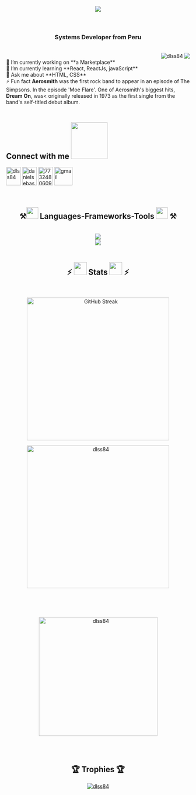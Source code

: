 <br/>
<h1 align="center">
    <img src="https://readme-typing-svg.herokuapp.com/?font=Righteous&size=35&center=true&vCenter=true&width=1000&height=70&duration=6000&lines=Hi+There!+😎;+I'm+Daniel+Sebastiani;" />
</h1>
<br/>
<div align="center" >
<h3 align="center">Systems Developer from Peru</h3>
</div>
<br/>
<div align="right"> 
  <img src="https://komarev.com/ghpvc/?username=dlss84&label=Profile%20views&color=0e75b6&style=flat" alt="dlss84" /> 
  <img align="right" src="https://visitor-badge.laobi.icu/badge?page_id=dlss84.dlss84" />
</div>

<div align="left">
  🔭 I’m currently working on **a Marketplace**     <br/>
  🌱 I’m currently learning  **React, ReactJs, javaScript**   <br/>
  💬 Ask me about **HTML, CSS**   <br/>
  ⚡ Fun fact <b>Aerosmith</b> was the first rock band to appear in an episode of The Simpsons.
  In the episode 'Moe Flare'. One of Aerosmith's biggest hits, <b>Dream On</b>, was<
  originally released in 1973 as the first single from the band's self-titled
  debut album.<br/>
</div>
      <br/>   <!--   <a href="https://dlss84.github.io" target="_blank">   <img src="https://img.shields.io/badge/Portfolio-FF5722?style=for-the-badge&logo=todoist&logoColor=white" target="_blank" />  </a>      -->

<h2 height="50px"> Connect with me <img src='https://raw.githubusercontent.com/ShahriarShafin/ShahriarShafin/main/Assets/handshake.gif' width="100px"> </h2>
<p align="left" >
<a href="https://twitter.com/dlss84" target="blank">
  <img height="50px" align="center" src="https://raw.githubusercontent.com/rahuldkjain/github-profile-readme-generator/master/src/images/icons/Social/twitter.svg" alt="dlss84" height="30" width="40" /></a>
<a href="https://linkedin.com/in/danielsebastianis" target="blank">
  <img height="50px" align="center" src="https://raw.githubusercontent.com/rahuldkjain/github-profile-readme-generator/master/src/images/icons/Social/linked-in-alt.svg" alt="danielsebastianis" height="30" width="40" /></a>
<a href="https://discord.gg/773248060959490049" target="blank">
  <img height="50px" align="center" src="https://raw.githubusercontent.com/rahuldkjain/github-profile-readme-generator/master/src/images/icons/Social/discord.svg" alt="773248060959490049" height="30" width="40" /></a>
<a href="mailto:danielsebastianis84@gmail.com">
  <img height="50px" align="center" src="https://img.shields.io/badge/gmail-%2300acee.svg?color=EA4335&style=for-the-badge&logo=gmail&logoColor=white" alt="gmail"/></a>
</p>
<br/>

<h2 align="center">⚒️<img src = "https://media2.giphy.com/media/QssGEmpkyEOhBCb7e1/giphy.gif?cid=ecf05e47a0n3gi1bfqntqmob8g9aid1oyj2wr3ds3mg700bl&rid=giphy.gif" width = 32px>
   Languages-Frameworks-Tools <img src = "https://media2.giphy.com/media/QssGEmpkyEOhBCb7e1/giphy.gif?cid=ecf05e47a0n3gi1bfqntqmob8g9aid1oyj2wr3ds3mg700bl&rid=giphy.gif" width = 32px> ⚒️</h2>
<br/>
<div align="center">
    <img src="https://skillicons.dev/icons?i=react,bootstrap,html,css,vscode,github,figma,tailwind" /><br/>
    <img src="https://skillicons.dev/icons?i=nodejs,firebase,mongodb,java,mysql" /><br>
</div>
<br/>
<!-- ESTADISTICAS-->
<h2 align="center">⚡ <img src="https://media.giphy.com/media/iY8CRBdQXODJSCERIr/giphy.gif" width="35"> Stats <img src="https://media.giphy.com/media/iY8CRBdQXODJSCERIr/giphy.gif" width="35"> ⚡
</h2>    
<br/>
<div align="center" >
  <p><img align="left 20px"  width=390 src="https://streak-stats.demolab.com?user=dlss84&show_icons=true&locale=en&theme=transparent&hide_border=false&rank_icon=github&border_radius=10" alt="GitHub Streak" /></p>
  <p><img align="right 20px" width=390 src="https://github-readme-stats.vercel.app/api?username=dlss84&show_icons=true&locale=en&theme=transparent&hide_border=false&rank_icon=github&border_radius=10" alt="dlss84" /></p><br/>
  <br/>  <br/>
  <p><img width=325 align="center" src="https://github-readme-stats.vercel.app/api/top-langs?username=dlss84&show_icons=true&locale=en&layout=compact&theme=transparent&border_radius=10&size_weight=0.5&count_weight=0.5&exclude_repo=github-readme-stats" alt="dlss84" /></p> 
  <br/>
</div>   
<br/>

<!-- TROFEOS -->
<h2 align="center">🏆 Trophies 🏆</h2>
<div>
  <p align="center"><a href="https://github.com/ryo-ma/github-profile-trophy"><img  align="center" src="https://github-profile-trophy.vercel.app/?username=dlss84" alt="dlss84" /></a> </p>
</div>
